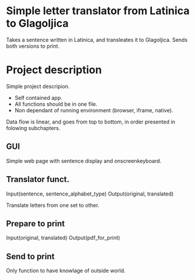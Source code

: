 # Simple letter translator from Latinica to Glagoljica

Takes a sentence written in Latinica, and transleates it to Glagoljica. Sends both versions to print. 

# Project description 
Simple project descripion.

- Self contained app. 
- All functions should be in one file. 
- Non dependant of running environment (browser, iframe, native).

Data flow is linear, and goes from top to bottom, in order presented in folowing subchapters. 

## GUI

Simple web page with sentence display and onscreenkeyboard. 

## Translator funct.
Input(sentence, sentence_alphabet_type)
Output(original, translated)

Translate letters from one set to other. 

## Prepare to print
Input(original, translated)
Output(pdf_for_print)

## Send to print
Only function to have knowlage of outside world. 
